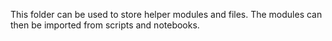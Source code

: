 This folder can be used to store helper modules and files.
The modules can then be imported from scripts and notebooks.